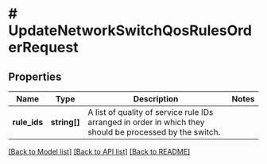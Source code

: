 # # UpdateNetworkSwitchQosRulesOrderRequest

## Properties

Name | Type | Description | Notes
------------ | ------------- | ------------- | -------------
**rule_ids** | **string[]** | A list of quality of service rule IDs arranged in order in which they should be processed by the switch. |

[[Back to Model list]](../../README.md#models) [[Back to API list]](../../README.md#endpoints) [[Back to README]](../../README.md)
